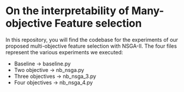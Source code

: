 # On the interpretability of Many-objective Feature selection
In this repository, you will find the codebase for the experiments of our proposed multi-objective feature selection with NSGA-II.
The four files represent the various experiments we executed:
* Baseline  &rarr; baseline.py
* Two objective &rarr; nb_nsga.py
* Three objectives &rarr; nb_nsga_3.py
* Four objectives &rarr; nb_nsga_4.py
